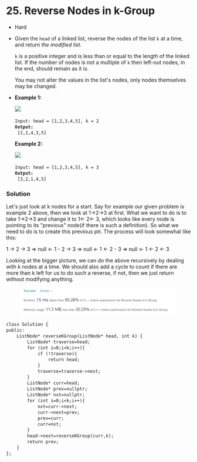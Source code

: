 # 25. Reverse Nodes in k-Group

* Hard
*   Given the `head` of a linked list, reverse the nodes of the list `k` at a time, and return _the modified list_.

    `k` is a positive integer and is less than or equal to the length of the linked list. If the number of nodes is not a multiple of `k` then left-out nodes, in the end, should remain as it is.

    You may not alter the values in the list's nodes, only nodes themselves may be changed.
*   **Example 1:**

    ![](https://assets.leetcode.com/uploads/2020/10/03/reverse\_ex1.jpg)

    <pre><code>Input: head = [1,2,3,4,5], k = 2
    <strong>Output:
    </strong> [2,1,4,3,5]</code></pre>

    **Example 2:**

    ![](https://assets.leetcode.com/uploads/2020/10/03/reverse\_ex2.jpg)

    <pre><code>Input: head = [1,2,3,4,5], k = 3
    <strong>Output:
    </strong> [3,2,1,4,5]</code></pre>



### Solution&#x20;

Let's just look at k nodes for a start. Say for example our given problem is example 2 above, then we look at 1->2->3 at first. What we want to do is to take 1->2->3 and change it to 1<- 2<- 3, which looks like every node is pointing to its "previous" node(if there is such a definition). So what we need to do is to create this previous ptr. The process will look somewhat like this:

1 -> 2 -> 3     =>     null <- 1 - 2 -> 3     =>     null <- 1 <- 2 - 3     =>     null <- 1 <- 2 <- 3&#x20;

Looking at the bigger picture, we can do the above recursively by dealing with k nodes at a time. We should also add a cycle to count if there are more than k left for us to do such a reverse, if not, then we just return without modifying anything.&#x20;

&#x20;&#x20;

<figure><img src="../.gitbook/assets/image (11).png" alt=""><figcaption></figcaption></figure>

```
class Solution {
public:
    ListNode* reverseKGroup(ListNode* head, int k) {
        ListNode* traverse=head;
        for (int i=0;i<k;i++){
            if (!traverse){
                return head;
            }
            traverse=traverse->next;
        }
        ListNode* curr=head;
        ListNode* prev=nullptr;
        ListNode* nxt=nullptr;
        for (int i=0;i<k;i++){
            nxt=curr->next;
            curr->next=prev;
            prev=curr;
            curr=nxt;
        }
        head->next=reverseKGroup(curr,k);
        return prev;
    }
};
```
